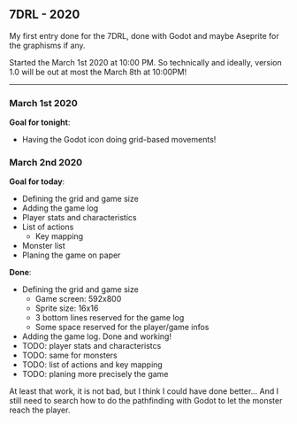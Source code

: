 ## 7DRL - 2020

My first entry done for the 7DRL, done with Godot and maybe Aseprite
for the graphisms if any.

Started the March 1st 2020 at 10:00 PM.
So technically and ideally, version 1.0 will be out at most the March 8th at 10:00PM!

---

### March 1st 2020
**Goal for tonight**:
- Having the Godot icon doing grid-based movements!

### March 2nd 2020
**Goal for today**:
- Defining the grid and game size
- Adding the game log
- Player stats and characteristics
- List of actions
  - Key mapping
- Monster list
- Planing the game on paper

**Done**:
- Defining the grid and game size
  - Game screen: 592x800
  - Sprite size: 16x16
  - 3 bottom lines reserved for the game log
  - Some space reserved for the player/game infos
- Adding the game log. Done and working!
- TODO: player stats and characteristcs
- TODO: same for monsters
- TODO: list of actions and key mapping
- TODO: planing more precisely the game

At least that work, it is not bad, but I think I could have done better... And I still need to search how to do the pathfinding with Godot to let the monster reach the player.
